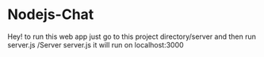 # Nodejs-Chat
Hey! to run this web app just go to this project directory/server and then run server.js
/Server server.js
it will run on localhost:3000
